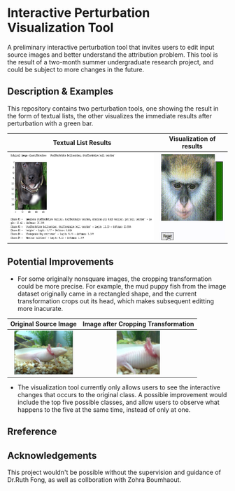 
# Interactive Perturbation Visualization Tool
A preliminary interactive perturbation tool that invites users to edit input source images and better understand the attribution problem. This tool is the result of a two-month summer undergraduate research project, and could be subject to more changes in the future.

## Description & Examples
This repository contains two perturbation tools, one showing the result in the form of textual lists, the other visualizes the immediate results after perturbation with a green bar.

Textual List Results             |   Visualization of results
:-------------------------:|:-------------------------:
<img src="Images/ListDemo.png" alt="Demonstration of the results of project 1" height="200" /> |     <img src="Images/demo1.gif" alt="Visualizatin Demo" height="200" />

## Potential Improvements
* For some originally nonsquare images, the cropping transformation could be more precise. For example, the mud puppy fish from the image dataset originally came in a rectangled shape, and the current transformation crops out its head, which makes subsequent editting more inacurate.

Original Source Image         |   Image after Cropping Transformation
:-------------------------:|:-------------------------:
<img src="Images/OriginalFish.png" alt="Original Image" height="100" /> |     <img src="Images/CroppedFish.jpeg" alt="Image after cropping" height="100" />

* The visualization tool currently only allows users to see the interactive changes that occurs to the original class. A possible improvement would include the top five possible classes, and allow users to observe what happens to the five at the same time, instead of only at one.

## Rreference

## Acknowledgements
This project wouldn't be possible without the supervision and guidance of Dr.Ruth Fong, as well as collboration with Zohra Boumhaout.